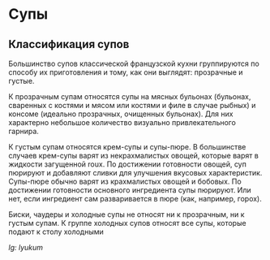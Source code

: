 # Супы

## Классификация супов

Большинство супов классической французской кухни группируются по способу их приготовления и тому, как они выглядят: прозрачные и густые.

К прозрачным супам относятся супы на мясных бульонах \(бульонах, сваренных с костями и мясом или костями и филе в случае рыбных\) и консоме \(идеально прозрачных, очищенных бульонах\). Для них характерно небольшое количество визуально привлекательного гарнира.

К густым супам относятся крем-супы и супы-пюре. В большинстве случаев крем-супы варят из некрахмалистых овощей, которые варят в жидкости загущенной roux. По достижении готовности овощей, суп пюрируют и добавляют сливки для улучшения вкусовых характеристик. Супы-пюре обычно варят из крахмалистых овощей и бобовых. По достижении готовности основного ингредиента супы пюрируют. Или нет, если ингредиент сам разваривается в пюре \(как, например, горох\).

Биски, чаудеры и холодные супы не относят ни к прозрачным, ни к густым супам. К группе холодных супов относят все супы, которые подают к столу холодными

*lg: lyukum*

